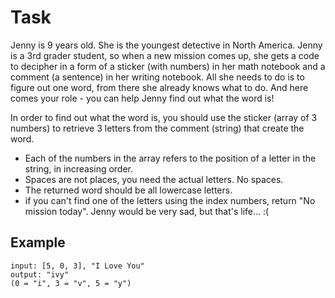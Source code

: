 # Task

Jenny is 9 years old. She is the youngest detective in North America. Jenny is a 3rd grader student, so when a new mission comes up, she gets a code to decipher in a form of a sticker (with numbers) in her math notebook and a comment (a sentence) in her writing notebook. All she needs to do is to figure out one word, from there she already knows what to do.
And here comes your role - you can help Jenny find out what the word is!

In order to find out what the word is, you should use the sticker (array of 3 numbers) to retrieve 3 letters from the comment (string) that create the word.

- Each of the numbers in the array refers to the position of a letter in the string, in increasing order.
- Spaces are not places, you need the actual letters. No spaces.
- The returned word should be all lowercase letters.
- if you can't find one of the letters using the index numbers, return "No mission today". Jenny would be very sad, but that's life... :(

## Example

```
input: [5, 0, 3], "I Love You"
output: "ivy"
(0 = "i", 3 = "v", 5 = "y")
```
